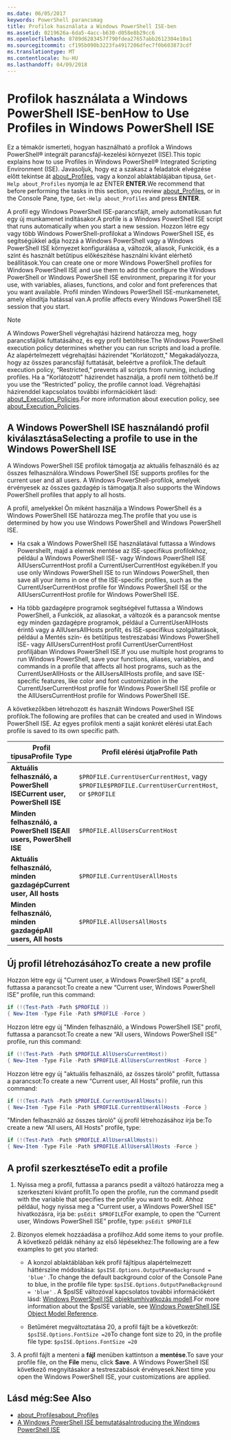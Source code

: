 ```yaml
---
ms.date: 06/05/2017
keywords: PowerShell parancsmag
title: Profilok használata a Windows PowerShell ISE-ben
ms.assetid: 0219626a-6da5-4acc-b630-d058e8b29cc6
ms.openlocfilehash: 8789d6283457f790fdea27657abb2612304e10a1
ms.sourcegitcommit: cf195b090b3223fa4917206dfec7f0b603873cdf
ms.translationtype: MT
ms.contentlocale: hu-HU
ms.lasthandoff: 04/09/2018
---
```

# <a name="how-to-use-profiles-in-windows-powershell-ise"></a><span data-ttu-id="a533d-103">Profilok használata a Windows PowerShell ISE-ben</span><span class="sxs-lookup"><span data-stu-id="a533d-103">How to Use Profiles in Windows PowerShell ISE</span></span>

<span data-ttu-id="a533d-104">Ez a témakör ismerteti, hogyan használható a profilok a Windows PowerShell® integrált parancsfájl-kezelési környezet (ISE).</span><span class="sxs-lookup"><span data-stu-id="a533d-104">This topic explains how to use Profiles in Windows PowerShell® Integrated Scripting Environment (ISE).</span></span> <span data-ttu-id="a533d-105">Javasoljuk, hogy ez a szakasz a feladatok elvégzése előtt tekintse át [about_Profiles](/powershell/module/microsoft.powershell.core/about/about_profiles), vagy a konzol ablaktáblájában típusa, `Get-Help about_Profiles` nyomja le az ENTER **ENTER**.</span><span class="sxs-lookup"><span data-stu-id="a533d-105">We recommend that before performing the tasks in this section, you review [about_Profiles](/powershell/module/microsoft.powershell.core/about/about_profiles), or in the Console Pane, type, `Get-Help about_Profiles` and press **ENTER**.</span></span>

<span data-ttu-id="a533d-106">A profil egy Windows PowerShell ISE-parancsfájlt, amely automatikusan fut egy új munkamenet indításakor.</span><span class="sxs-lookup"><span data-stu-id="a533d-106">A profile is a Windows PowerShell ISE script that runs automatically when you start a new session.</span></span>  <span data-ttu-id="a533d-107">Hozzon létre egy vagy több Windows PowerShell-profilokat a Windows PowerShell ISE, és segítségükkel adja hozzá a Windows PowerShell vagy a Windows PowerShell ISE környezet konfigurálása a, változók, aliasok, Funkciók, és a színt és használt betűtípus előkészítése használni kívánt elérhető beállítások.</span><span class="sxs-lookup"><span data-stu-id="a533d-107">You can create one or more Windows PowerShell profiles for Windows PowerShell ISE and use them to add the configure the Windows PowerShell or Windows PowerShell ISE environment, preparing it for your use, with variables, aliases, functions, and color and font preferences that you want available.</span></span> <span data-ttu-id="a533d-108">Profil minden Windows PowerShell ISE-munkamenetet, amely elindítja hatással van.</span><span class="sxs-lookup"><span data-stu-id="a533d-108">A profile affects every Windows PowerShell ISE session that you start.</span></span>

> [!NOTE]
> <span data-ttu-id="a533d-109">A Windows PowerShell végrehajtási házirend határozza meg, hogy parancsfájlok futtatásához, és egy profil betöltése.</span><span class="sxs-lookup"><span data-stu-id="a533d-109">The Windows PowerShell execution policy determines whether you can run scripts and load a profile.</span></span> <span data-ttu-id="a533d-110">Az alapértelmezett végrehajtási házirendet "Korlátozott," Megakadályozza, hogy az összes parancsfájl futtatását, beleértve a profilok.</span><span class="sxs-lookup"><span data-stu-id="a533d-110">The default execution policy, “Restricted,” prevents all scripts from running, including profiles.</span></span> <span data-ttu-id="a533d-111">Ha a "Korlátozott" házirendet használja, a profil nem tölthető be.</span><span class="sxs-lookup"><span data-stu-id="a533d-111">If you use the “Restricted” policy, the profile cannot load.</span></span> <span data-ttu-id="a533d-112">Végrehajtási házirenddel kapcsolatos további információkért lásd: [about_Execution_Policies](/powershell/module/microsoft.powershell.core/about/about_execution_policies).</span><span class="sxs-lookup"><span data-stu-id="a533d-112">For more information about execution policy, see [about_Execution_Policies](/powershell/module/microsoft.powershell.core/about/about_execution_policies).</span></span>

## <a name="selecting-a-profile-to-use-in-the-windows-powershell-ise"></a><span data-ttu-id="a533d-113">A Windows PowerShell ISE használandó profil kiválasztása</span><span class="sxs-lookup"><span data-stu-id="a533d-113">Selecting a profile to use in the Windows PowerShell ISE</span></span>

<span data-ttu-id="a533d-114">A Windows PowerShell ISE profilok támogatja az aktuális felhasználó és az összes felhasználóra.</span><span class="sxs-lookup"><span data-stu-id="a533d-114">Windows PowerShell ISE supports profiles for the current user and all users.</span></span> <span data-ttu-id="a533d-115">A Windows PowerShell-profilok, amelyek érvényesek az összes gazdagép is támogatja.</span><span class="sxs-lookup"><span data-stu-id="a533d-115">It also supports the Windows PowerShell profiles that apply to all hosts.</span></span>

<span data-ttu-id="a533d-116">A profil, amelyekkel Ön miként használja a Windows PowerShell és a Windows PowerShell ISE határozza meg.</span><span class="sxs-lookup"><span data-stu-id="a533d-116">The profile that you use is determined by how you use Windows PowerShell and Windows PowerShell ISE.</span></span>

- <span data-ttu-id="a533d-117">Ha csak a Windows PowerShell ISE használatával futtassa a Windows Powershellt, majd a elemek mentése az ISE-specifikus profilokhoz, például a Windows PowerShell ISE- vagy Windows PowerShell ISE AllUsersCurrentHost profil a CurrentUserCurrentHost egyikében.</span><span class="sxs-lookup"><span data-stu-id="a533d-117">If you use only Windows PowerShell ISE to run Windows PowerShell, then save all your items in one of the ISE-specific profiles, such as the CurrentUserCurrentHost profile for Windows PowerShell ISE or the AllUsersCurrentHost profile for Windows PowerShell ISE.</span></span>

- <span data-ttu-id="a533d-118">Ha több gazdagépre programok segítségével futtassa a Windows PowerShell, a Funkciók, az aliasokat, a változók és a parancsok mentse egy minden gazdagépre programok, például a CurrentUserAllHosts érintő vagy a AllUsersAllHosts profilt, és ISE-specifikus szolgáltatások, például a Mentés szín- és betűtípus testreszabási Windows PowerShell ISE- vagy AllUsersCurrentHost profil CurrentUserCurrentHost profiljában Windows PowerShell ISE.</span><span class="sxs-lookup"><span data-stu-id="a533d-118">If you use multiple host programs to run Windows PowerShell, save your functions, aliases, variables, and commands in a profile that affects all host programs, such as the CurrentUserAllHosts or the AllUsersAllHosts profile, and save ISE-specific features, like color and font customization in the CurrentUserCurrentHost profile for Windows PowerShell ISE profile or the AllUsersCurrentHost profile for Windows PowerShell ISE.</span></span>

<span data-ttu-id="a533d-119">A következőkben létrehozott és használt Windows PowerShell ISE profilok.</span><span class="sxs-lookup"><span data-stu-id="a533d-119">The following are profiles that can be created and used in Windows PowerShell ISE.</span></span> <span data-ttu-id="a533d-120">Az egyes profilok menti a saját konkrét elérési utat.</span><span class="sxs-lookup"><span data-stu-id="a533d-120">Each profile is saved to its own specific path.</span></span>

| <span data-ttu-id="a533d-121">Profil típusa</span><span class="sxs-lookup"><span data-stu-id="a533d-121">Profile Type</span></span> | <span data-ttu-id="a533d-122">Profil elérési útja</span><span class="sxs-lookup"><span data-stu-id="a533d-122">Profile Path</span></span> |
| --- | --- |
| <span data-ttu-id="a533d-123">**Aktuális felhasználó, a PowerShell ISE**</span><span class="sxs-lookup"><span data-stu-id="a533d-123">**Current user, PowerShell ISE**</span></span>| <span data-ttu-id="a533d-124">`$PROFILE.CurrentUserCurrentHost`, vagy `$PROFILE`</span><span class="sxs-lookup"><span data-stu-id="a533d-124">`$PROFILE.CurrentUserCurrentHost`, or `$PROFILE`</span></span> |
| <span data-ttu-id="a533d-125">**Minden felhasználó, a PowerShell ISE**</span><span class="sxs-lookup"><span data-stu-id="a533d-125">**All users, PowerShell ISE**</span></span>| `$PROFILE.AllUsersCurrentHost` |
| <span data-ttu-id="a533d-126">**Aktuális felhasználó, minden gazdagép**</span><span class="sxs-lookup"><span data-stu-id="a533d-126">**Current user, All hosts**</span></span>| `$PROFILE.CurrentUserAllHosts` |
| <span data-ttu-id="a533d-127">**Minden felhasználó, minden gazdagép**</span><span class="sxs-lookup"><span data-stu-id="a533d-127">**All users, All hosts**</span></span> | `$PROFILE.AllUsersAllHosts` |

## <a name="to-create-a-new-profile"></a><span data-ttu-id="a533d-128">Új profil létrehozásához</span><span class="sxs-lookup"><span data-stu-id="a533d-128">To create a new profile</span></span>

<span data-ttu-id="a533d-129">Hozzon létre egy új "Current user, a Windows PowerShell ISE" a profil, futtassa a parancsot:</span><span class="sxs-lookup"><span data-stu-id="a533d-129">To create a new “Current user, Windows PowerShell ISE” profile, run this command:</span></span>

```powershell
if (!(Test-Path -Path $PROFILE ))
{ New-Item -Type File -Path $PROFILE -Force }
```

<span data-ttu-id="a533d-130">Hozzon létre egy új "Minden felhasználó, a Windows PowerShell ISE" profil, futtassa a parancsot:</span><span class="sxs-lookup"><span data-stu-id="a533d-130">To create a new “All users, Windows PowerShell ISE” profile, run this command:</span></span>

```powershell
if (!(Test-Path -Path $PROFILE.AllUsersCurrentHost))
{ New-Item -Type File -Path $PROFILE.AllUsersCurrentHost -Force }
```

<span data-ttu-id="a533d-131">Hozzon létre egy új "aktuális felhasználó, az összes tároló" profilt, futtassa a parancsot:</span><span class="sxs-lookup"><span data-stu-id="a533d-131">To create a new “Current user, All Hosts” profile, run this command:</span></span>

```powershell
if (!(Test-Path -Path $PROFILE.CurrentUserAllHosts))
{ New-Item -Type File -Path $PROFILE.CurrentUserAllHosts -Force }
```

<span data-ttu-id="a533d-132">"Minden felhasználó az összes tároló" új profil létrehozásához írja be:</span><span class="sxs-lookup"><span data-stu-id="a533d-132">To create a new “All users, All Hosts” profile, type:</span></span>

```powershell
if (!(Test-Path -Path $PROFILE.AllUsersAllHosts))
{ New-Item -Type File -Path $PROFILE.AllUsersAllHosts -Force }
```

## <a name="to-edit-a-profile"></a><span data-ttu-id="a533d-133">A profil szerkesztése</span><span class="sxs-lookup"><span data-stu-id="a533d-133">To edit a profile</span></span>

1. <span data-ttu-id="a533d-134">Nyissa meg a profil, futtassa a parancs psedit a változó határozza meg a szerkeszteni kívánt profilt.</span><span class="sxs-lookup"><span data-stu-id="a533d-134">To open the profile, run the command psedit with the variable that specifies the profile you want to edit.</span></span> <span data-ttu-id="a533d-135">Ahhoz például, hogy nyissa meg a "Current user, a Windows PowerShell ISE" hivatkozásra, írja be: `psEdit $PROFILE`</span><span class="sxs-lookup"><span data-stu-id="a533d-135">For example, to open the “Current user, Windows PowerShell ISE” profile, type: `psEdit $PROFILE`</span></span>

2. <span data-ttu-id="a533d-136">Bizonyos elemek hozzáadása a profilhoz.</span><span class="sxs-lookup"><span data-stu-id="a533d-136">Add some items to your profile.</span></span> <span data-ttu-id="a533d-137">A következő példák néhány az első lépésekhez:</span><span class="sxs-lookup"><span data-stu-id="a533d-137">The following are a few examples to get you started:</span></span>

   - <span data-ttu-id="a533d-138">A konzol ablaktáblában kék profil fájltípus alapértelmezett háttérszíne módosítása: `$psISE.Options.OutputPaneBackground = 'blue'` .</span><span class="sxs-lookup"><span data-stu-id="a533d-138">To change the default background color of the Console Pane to blue, in the profile file type: `$psISE.Options.OutputPaneBackground = 'blue'` .</span></span> <span data-ttu-id="a533d-139">A $psISE változóval kapcsolatos további információkért lásd: [Windows PowerShell ISE objektumhivatkozás modell](The-ISE-Object-Model-Hierarchy.md).</span><span class="sxs-lookup"><span data-stu-id="a533d-139">For more information about the $psISE variable, see [Windows PowerShell ISE Object Model Reference](The-ISE-Object-Model-Hierarchy.md).</span></span>

   - <span data-ttu-id="a533d-140">Betűméret megváltoztatása 20, a profil fájlt be a következőt: `$psISE.Options.FontSize =20`</span><span class="sxs-lookup"><span data-stu-id="a533d-140">To change font size to 20, in the profile file type: `$psISE.Options.FontSize =20`</span></span>

3. <span data-ttu-id="a533d-141">A profil fájlt a menteni a **fájl** menüben kattintson a **mentése**.</span><span class="sxs-lookup"><span data-stu-id="a533d-141">To save your profile file, on the **File** menu, click **Save**.</span></span> <span data-ttu-id="a533d-142">A Windows PowerShell ISE következő megnyitásakor a testreszabások érvényesek.</span><span class="sxs-lookup"><span data-stu-id="a533d-142">Next time you open the Windows PowerShell ISE, your customizations are applied.</span></span>

## <a name="see-also"></a><span data-ttu-id="a533d-143">Lásd még:</span><span class="sxs-lookup"><span data-stu-id="a533d-143">See Also</span></span>

- [<span data-ttu-id="a533d-144">about_Profiles</span><span class="sxs-lookup"><span data-stu-id="a533d-144">about_Profiles</span></span>](/powershell/module/microsoft.powershell.core/about/about_profiles)
- [<span data-ttu-id="a533d-145">A Windows PowerShell ISE bemutatása</span><span class="sxs-lookup"><span data-stu-id="a533d-145">Introducing the Windows PowerShell ISE</span></span>](Introducing-the-Windows-PowerShell-ISE.md)